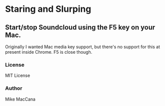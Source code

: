 # Staring and Slurping

## Start/stop Soundcloud using the F5 key on your Mac.

Originally I wanted Mac media key support, but there's no support for this at present inside Chrome. F5 is close though.

### License

MIT License

### Author

Mike MacCana